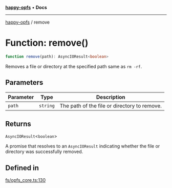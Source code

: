 [**happy-opfs**](../README.md) • **Docs**

***

[happy-opfs](../README.md) / remove

# Function: remove()

```ts
function remove(path): AsyncIOResult<boolean>
```

Removes a file or directory at the specified path same as `rm -rf`.

## Parameters

| Parameter | Type | Description |
| ------ | ------ | ------ |
| `path` | `string` | The path of the file or directory to remove. |

## Returns

`AsyncIOResult`\<`boolean`\>

A promise that resolves to an `AsyncIOResult` indicating whether the file or directory was successfully removed.

## Defined in

[fs/opfs\_core.ts:130](https://github.com/JiangJie/happy-opfs/blob/3f62bbf8fdd56458cded8789b78dded5dd27b670/src/fs/opfs_core.ts#L130)
